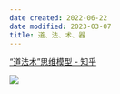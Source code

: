 ```yaml
---
date created: 2022-06-22
date modified: 2023-03-07
title: 道、法、术、器
---
```


[“道法术”思维模型 - 知乎](https://zhuanlan.zhihu.com/p/281934400)

![](https://img2.oldwinter.top/Pasted%20image%2020220814035154.png)
